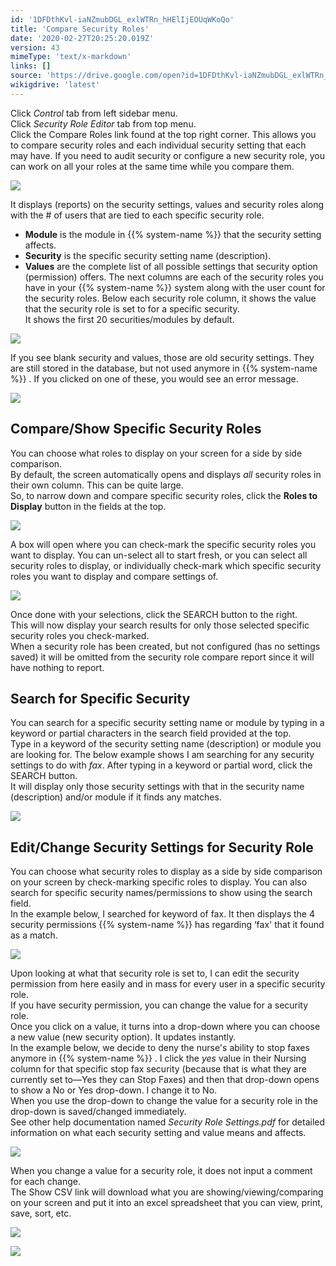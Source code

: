 ```yaml
---
id: '1DFDthKvl-iaNZmubDGL_exlWTRn_hHElIjEOUqWKoQo'
title: 'Compare Security Roles'
date: '2020-02-27T20:25:20.019Z'
version: 43
mimeType: 'text/x-markdown'
links: []
source: 'https://drive.google.com/open?id=1DFDthKvl-iaNZmubDGL_exlWTRn_hHElIjEOUqWKoQo'
wikigdrive: 'latest'
---
```

Click *Control* tab from left sidebar menu.  
Click *Security Role Editor* tab from top menu.  
Click the Compare Roles link found at the top right corner. This allows you to compare security roles and each individual security setting that each may have. If you need to audit security or configure a new security role, you can work on all your roles at the same time while you compare them.

![](../compare-security-roles.assets/36301d9734bf19736b90557dac458f44.png)

It displays (reports) on the security settings, values and security roles along with the # of users that are tied to each specific security role.
* <strong>Module</strong> is the module in {{% system-name %}} that the security setting affects.
* <strong>Security</strong> is the specific security setting name (description).
* <strong>Values</strong> are the complete list of all possible settings that security option (permission) offers.
The next columns are each of the security roles you have in your {{% system-name %}} system along with the user count for the security roles. Below each security role column, it shows the value that the security role is set to for a specific security.  
It shows the first 20 securities/modules by default.

![](../compare-security-roles.assets/c11a26aaf9b608fe5c4bbd5f3bbabad5.png)

If you see blank security and values, those are old security settings. They are still stored in the database, but not used anymore in {{% system-name %}} . If you clicked on one of these, you would see an error message.

![](../compare-security-roles.assets/1cadf42787da435897c705f8cef21bf5.png)


## Compare/Show Specific Security Roles

You can choose what roles to display on your screen for a side by side comparison.  
By default, the screen automatically opens and displays *all* security roles in their own column. This can be quite large.  
So, to narrow down and compare specific security roles, click the **Roles to Display** button in the fields at the top.

![](../compare-security-roles.assets/507bfbd595ab8b50085f485eab848b0c.png)

A box will open where you can check-mark the specific security roles you want to display. You can un-select all to start fresh, or you can select all security roles to display, or individually check-mark which specific security roles you want to display and compare settings of.

![](../compare-security-roles.assets/047798c78d3e8cb19e60531ab2c357a6.png)

Once done with your selections, click the SEARCH button to the right.  
This will now display your search results for only those selected specific security roles you check-marked.  
When a security role has been created, but not configured (has no settings saved) it will be omitted from the security role compare report since it will have nothing to report.

## Search for Specific Security

You can search for a specific security setting name or module by typing in a keyword or partial characters in the search field provided at the top.  
Type in a keyword of the security setting name (description) or module you are looking for. The below example shows I am searching for any security settings to do with *fax*. After typing in a keyword or partial word, click the SEARCH button.  
It will display only those security settings with that in the security name (description) and/or module if it finds any matches.

![](../compare-security-roles.assets/eb30adaff2db436fb594eb816b547284.png)


## Edit/Change Security Settings for Security Role

You can choose what security roles to display as a side by side comparison on your screen by check-marking specific roles to display. You can also search for specific security names/permissions to show using the search field.  
In the example below, I searched for keyword of fax. It then displays the 4 security permissions {{% system-name %}} has regarding ‘fax' that it found as a match.

![](../compare-security-roles.assets/eb30adaff2db436fb594eb816b547284.png)

Upon looking at what that security role is set to, I can edit the security permission from here easily and in mass for every user in a specific security role.  
If you have security permission, you can change the value for a security role.  
Once you click on a value, it turns into a drop-down where you can choose a new value (new security option). It updates instantly.  
In the example below, we decide to deny the nurse's ability to stop faxes anymore in {{% system-name %}} . I click the *yes* value in their Nursing column for that specific stop fax security (because that is what they are currently set to—Yes they can Stop Faxes) and then that drop-down opens to show a No or Yes drop-down. I change it to No.  
When you use the drop-down to change the value for a security role in the drop-down is saved/changed immediately.  
See other help documentation named *Security Role Settings.pdf* for detailed information on what each security setting and value means and affects.

![](../compare-security-roles.assets/0c89137502add0031c4f94fdcdb7b058.png)

When you change a value for a security role, it does not input a comment for each change.  
The Show CSV link will download what you are showing/viewing/comparing on your screen and put it into an excel spreadsheet that you can view, print, save, sort, etc.

![](../compare-security-roles.assets/2223f38646eac0b497a2d1f8efe47535.png)


![](../compare-security-roles.assets/5218d8de5e715e29215f59f776389164.png)

